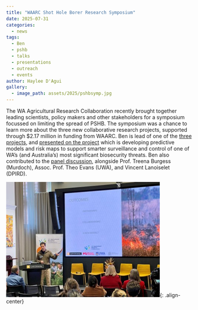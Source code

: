 ```yaml
---
title: "WAARC Shot Hole Borer Research Symposium"
date: 2025-07-31
categories:
  - news
tags:
  - Ben
  - pshb
  - talks
  - presentations
  - outreach
  - events
author: Haylee D'Agui
gallery:
  - image_path: assets/2025/pshbsymp.jpg
---
```


The WA Agricultural Research Collaboration recently brought together leading scientists, policy makers and other stakeholders for a symposium focussed on limiting the spread of PSHB. The symposium was a chance to learn more about the three new collaborative research projects, supported through $2.17 million in funding from WAARC. 
Ben is lead of one of the [three projects](https://waarc.org.au/opportunities/polyphagous-shot-hole-borer-fusarium-dieback/), and [presented on the project](https://www.youtube.com/watch?v=y5ND-2LD-aY&list=PL24LGwlcuhHBXMWFAACkWQYTLkj78q_ns&index=10) which is developing predictive models and risk maps to support smarter surveillance and control of one of WA’s (and Australia’s) most significant biosecurity threats. 
Ben also contributed to the [panel discussion](https://www.youtube.com/watch?v=lddZnoG0akw&list=PL24LGwlcuhHBXMWFAACkWQYTLkj78q_ns&index=10), alongside Prof. Treena Burgess (Murdoch), Assoc. Prof. Theo Evans (UWA), and Vincent Lanoiselet (DPIRD). 
  
![image-center](/assets/2025/pshbsymp.jpg){: .align-center}